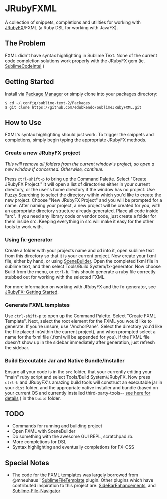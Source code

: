 # JRubyFXML

A collection of snippets, completions and utilities for working with [JRubyFX](https://github.com/nahi/jrubyfx)/FXML (a Ruby DSL for working with JavaFX).


## The Problem

FXML didn't have syntax highlighting in Sublime Text. None of the current code completion solutions work properly with the JRubyFX gem (ie. [SublimeCodeIntel](https://github.com/Kronuz/SublimeCodeIntel) )


## Getting Started

Install via [Package Manager](http://wbond.net/sublime_packages/package_control) or simply clone into your packages directory:

    $ cd ~/.config/sublime-text-2/Packages
    $ git clone https://github.com/edubkendo/SublimeJRubyFXML.git


## How to Use
FXML's syntax highlighting should just work. To trigger the snippets and completions, simply begin typing the appropriate JRubyFX methods.

### Create a new JRubyFX project
*This will remove all folders from the current window's project, so open a new window if concerned. Otherwise, continue.*

Press `ctrl-shift-p` to bring up the Command Palette. Select "Create JRubyFX Project." It will open a list of directories either in your current directory, or the user's home directory if the window has no project. Use [Fuzzy Searching](http://docs.sublimetext.info/en/latest/file_management/file_management.html) to select the directory within which you'd like to create the new project. Choose "New JRubyFX Project" and you will be prompted for a name. After naming your project, a new project will be created for you, with an appropriate directory structure already generated. Place all code inside "src". If you need any library code or vendor code, just create a folder for them inside src. Keeping everything in src will make it easy for the other tools to work with.

### Using fx-generator
Create a folder with your projects name and cd into it, open sublime text from this directory so that it is your current project. Now create your fxml file, either by hand, or using [SceneBuilder](http://www.oracle.com/technetwork/java/javafx/tools/index.html). Open the completed fxml file in sublime text, and then select Tools/Build System/fx-generator. Now choose Build from the menu, or `ctrl-b`. This should generate a ruby file correctly stubbed out for working with the selected FXML.

For more information on working with JRubyFX and the fx-generator, see [JRubyFX: Getting Started](https://github.com/byteit101/JRubyFXML/blob/master/Getting%20Started.md).


### Generate FXML templates
  Use `ctrl-shift-p` to open up the Command Palette. Select "Create FXML Template". Next, select the root element for the FXML you would like to generate. If you're unsure, use "AnchorPane". Select the directory you'd like the file placed in(within the current project), and when prompted select a name for the fxml file (.fxml will be appended for you). If the FXML file doesn't show up in the sidebar immediately after generation, just refresh the sidebar.

### Build Executable Jar and Native Bundle/Installer
Ensure all your code is in the `src` folder, that your currently editing your "main" ruby script and select Tools/Build System/JRubyFX. Now press `ctrl-b` and JRubyFX's amazing build tools will construct an executable jar in your `dist` folder, and the appropriate native installer and bundle (based on your current OS and currently installed third-party-tools-- [see here for details](http://docs.oracle.com/javafx/2/deployment/self-contained-packaging.htm#A1324980) ) in the `build` folder.

## TODO

- Commands for running and building project
- Open FXML with SceneBuilder
- Do something with the awesome GUI REPL, scratchpad.rb.
- More completions for DSL
- Syntax highlighting and eventually completions for FX-CSS


## Special Notes
- The code for the FXML templates was largely borrowed from @mneuhaus ' [SublimeFileTemplate](https://github.com/mneuhaus/SublimeFileTemplates) plugin. Other plugins which have contributed inspiration to this project are:
[SideBarEnhancements](https://github.com/titoBouzout/SideBarEnhancements), and [Sublime-File-Navigator](https://github.com/belike81/Sublime-File-Navigator)